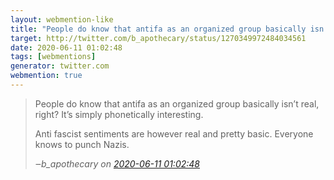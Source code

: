 ```yaml
---
layout: webmention-like
title: "People do know that antifa as an organized group basically isn’t real, right? It’s simply phonetically interesting. Anti fascist sentiments are however real and pretty basic. Everyone knows to punch Nazis."
target: http://twitter.com/b_apothecary/status/1270349972484034561
date: 2020-06-11 01:02:48
tags: [webmentions]
generator: twitter.com
webmention: true
---
```




<blockquote class="external-citation">
  <p>
    People do know that antifa as an organized group basically isn’t real, right? It’s simply phonetically interesting. 

Anti fascist sentiments are however real and pretty basic. Everyone knows to punch Nazis.
  </p>
  <cite>‒<span class="p-author p-name">b_apothecary</span>
    on
    <a href="http://twitter.com/b_apothecary/status/1270349972484034561" rel="external nofollow" target="_blank">2020-06-11 01:02:48</a>
  </cite>
</blockquote>




